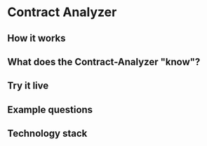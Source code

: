 # **Contract Analyzer**

<!-- <p align="left">
  <img src="data/img.png" alt="ARIMA" width="600"/>
</p> -->

## **How it works**

## **What does the Contract-Analyzer "know"?**

## **Try it live**

## **Example questions**

## **Technology stack**
